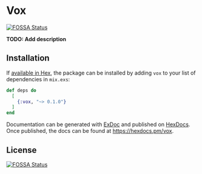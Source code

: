 # Vox
[![FOSSA Status](https://app.fossa.com/api/projects/git%2Bgithub.com%2FAdrianPaulCarrieres%2FVox.svg?type=shield)](https://app.fossa.com/projects/git%2Bgithub.com%2FAdrianPaulCarrieres%2FVox?ref=badge_shield)


**TODO: Add description**

## Installation

If [available in Hex](https://hex.pm/docs/publish), the package can be installed
by adding `vox` to your list of dependencies in `mix.exs`:

```elixir
def deps do
  [
    {:vox, "~> 0.1.0"}
  ]
end
```

Documentation can be generated with [ExDoc](https://github.com/elixir-lang/ex_doc)
and published on [HexDocs](https://hexdocs.pm). Once published, the docs can
be found at <https://hexdocs.pm/vox>.



## License
[![FOSSA Status](https://app.fossa.com/api/projects/git%2Bgithub.com%2FAdrianPaulCarrieres%2FVox.svg?type=large)](https://app.fossa.com/projects/git%2Bgithub.com%2FAdrianPaulCarrieres%2FVox?ref=badge_large)